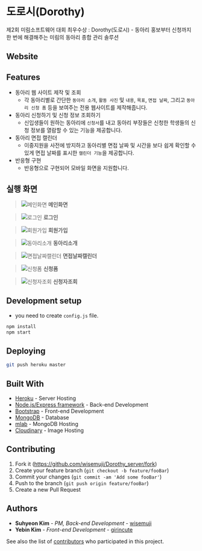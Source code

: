 # 도로시(Dorothy)

제2회 미림소프트웨어 대회 최우수상 : Dorothy(도로시) - 동아리 홍보부터 신청까지 한 번에 해결해주는 미림의 동아리 종합 관리 솔루션

## Website



## Features

* 동아리 웹 사이트 제작 및 조회
    * 각 동아리별로 간단한 `동아리 소개`, `활동 사진` 및 `내용`, `목표`, `면접 날짜`, 그리고 `동아리 신청 폼` 등을 보여주는 전용 웹사이트를 제작해줍니다.
* 동아리 신청하기 및 신청 정보 조회하기
    * 신입생들이 원하는 동아리에 `신청서`를 내고 동아리 부장들은 신청한 학생들의 신청 정보를 열람할 수 있는 기능을 제공합니다.
* 동아리 면접 캘린더
    * 이중지원을 사전에 방지하고 동아리별 면접 날짜 및 시간을 보다 쉽게 확인할 수 있게 면접 날짜를 표시한 `캘린더 기능`을 제공합니다.
* 반응형 구현
    * 반응형으로 구현되어 모바일 화면을 지원합니다.

## 실행 화면

> ![메인화면](https://user-images.githubusercontent.com/32327475/57597609-079acc00-758b-11e9-8e19-c1ec8c880a91.png)
**메인화면**

> ![로그인](https://user-images.githubusercontent.com/32327475/57597624-11bcca80-758b-11e9-8bf5-39b81f44f7c9.png)
**로그인**

> ![회원가입](https://user-images.githubusercontent.com/32327475/57597628-17b2ab80-758b-11e9-98ef-7437f05a6cfc.png)
**회원가입**

> ![동아리소개](https://user-images.githubusercontent.com/32327475/57661216-da9af780-7624-11e9-8e60-af999d873423.png)
**동아리소개**

> ![면접날짜캘린더](https://user-images.githubusercontent.com/32327475/57597640-2c8f3f00-758b-11e9-8965-5b7cd6ead0b0.png)
**면접날짜캘린더**

> ![신청폼](https://user-images.githubusercontent.com/32327475/57597657-403aa580-758b-11e9-9cda-7d62b291d7f3.png)
**신청폼**

> ![신청자조회](https://user-images.githubusercontent.com/32327475/57597651-39ac2e00-758b-11e9-80b1-c8633bff8dd7.png)
**신청자조회**


## Development setup

* you need to create `config.js` file.

```sh
npm install
npm start
```

## Deploying

```sh
git push heroku master
```

## Built With

* [Heroku](https://www.heroku.com/) - Server Hosting
* [Node.js/Express framework](https://expressjs.com/ko/) - Back-end Development
* [Bootstrap](https://getbootstrap.com/) - Front-end Development
* [MongoDB](https://www.mongodb.com/) - Database
* [mlab](https://mlab.com/) - MongoDB Hosting
* [Cloudinary](https://cloudinary.com/) - Image Hosting

## Contributing

1. Fork it (<https://github.com/wisemuji/Dorothy_server/fork>)
2. Create your feature branch (`git checkout -b feature/fooBar`)
3. Commit your changes (`git commit -am 'Add some fooBar'`)
4. Push to the branch (`git push origin feature/fooBar`)
5. Create a new Pull Request

## Authors

* **Suhyeon Kim** - *PM, Back-end Development* - [wisemuji](https://github.com/wisemuji)
* **Yebin Kim** - *Front-end Development* - [girincute](https://github.com/girincute)

See also the list of [contributors](https://github.com/wisemuji/Dorothy_server/contributors) who participated in this project.

